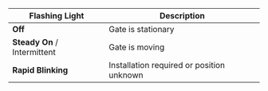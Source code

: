 | Flashing Light | Description |
| -------------- | ----------- |
| **Off** | Gate is stationary |
| **Steady On** / Intermittent | Gate is moving |
| **Rapid Blinking** | Installation required or position unknown |

